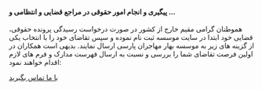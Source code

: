 #### پیگیری و انجام امور حقوقی در مراجع قضایی و انتظامی و ...
هموطنان گرامی مقیم خارج از کشور در صورت درخواست رسیدگی پرونده حقوقی، قضایی خود ابتدا در سایت موسسه ثبت نام نموده و سپس تقاضای خود را با انتخاب یکی از گزینه های زیر به موسسه بهار مهاجران پارسی ارسال نمایند. بدیهی است همکاران در اولین فرصت تقاضای شما را بررسی و نسبت به ارسال فهرست مدارک و فرم های لازم اقدام خواهند نمود:

[با ما تماس بگیرید](#sect5)